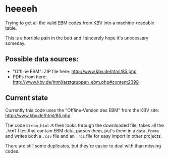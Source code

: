 # heeeeh

Trying to get all the valid EBM codes from [KBV](http://www.kbv.de/) into a machine-readable table.

This is a horrible pain in the butt and I sincerely hope it's unecessary someday.

## Possible data sources:

- "Offline EBM": ZIP file here: <http://www.kbv.de/html/85.php>
- PDFs from here: <http://www.kbv.de/html/arztgruppen_ebm.php#content2398>

## Current state

Currently this code uses the "Offline-Version des EBM" from the KBV site: <http://www.kbv.de/html/85.php>.

The code in `ebm_html.R` then looks through the downloaded file, takes all the `.html` files that contain EBM data, parses them, put's them in a `data.frame` and writes both a `.csv` file and an `.rds` file for easy import in other projects.

There are still some duplicates, but they're easier to deal with than missing codes.
